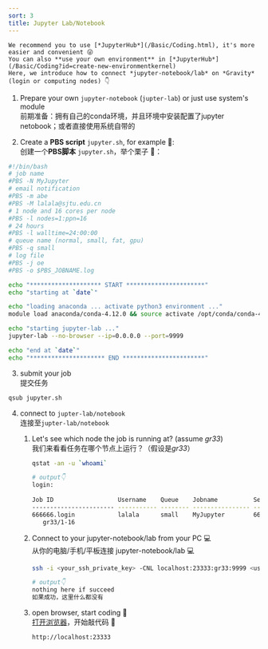 ```yaml
---
sort: 3
title: Jupyter Lab/Notebook
---
```


```tip
We recommend you to use [*JupyterHub*](/Basic/Coding.html), it's more easier and convenient 😜   
You can also **use your own environment** in [*JupyterHub*](/Basic/Coding?id=create-new-environmentkernel)   
Here, we introduce how to connect *jupyter-notebook/lab* on *Gravity* (login or computing nodes) 👇
```

1. Prepare your own `jupyter-notebook` (`jupter-lab`) or just use system's module   
   前期准备：拥有自己的conda环境，并且环境中安装配置了jupyter netobook；或者直接使用系统自带的

2. Create a **PBS script** `jupyter.sh`, for example 🌰:   
   创建一个**PBS脚本** `jupyter.sh`，举个栗子 🌰：   

```bash
#!/bin/bash
# job name
#PBS -N MyJupyter
# email notification
#PBS -m abe 
#PBS -M lalala@sjtu.edu.cn
# 1 node and 16 cores per node
#PBS -l nodes=1:ppn=16
# 24 hours
#PBS -l walltime=24:00:00
# queue name (normal, small, fat, gpu)
#PBS -q small
# log file
#PBS -j oe
#PBS -o $PBS_JOBNAME.log

echo "******************** START **********************"
echo "starting at `date`"

echo "loading anaconda ... activate python3 environment ..."
module load anaconda/conda-4.12.0 && source activate /opt/conda/conda-4.12.0/envs/python3

echo "starting jupyter-lab ..."
jupyter-lab --no-browser --ip=0.0.0.0 --port=9999

echo "end at `date`"
echo "********************* END ***********************"
```

3. submit your job   
提交任务   

```bash
qsub jupyter.sh
```

4. connect to `jupter-lab/notebook`   
连接至`jupter-lab/notebook`    

   1. Let's see which node the job is running at? (assume *gr33*)    
      我们来看看任务在哪个节点上运行？（假设是*gr33*）     

      ```bash
      qstat -an -u `whoami`

      # output👇
      login: 
                                                                                        Req'd       Req'd       Elap
      Job ID                  Username    Queue    Jobname          SessID  NDS   TSK   Memory      Time    S   Time
      ----------------------- ----------- -------- ---------------- ------ ----- ------ --------- --------- - ---------
      666666.login            lalala      small    MyJupyter        666666     1     16       --   24:00:00 R  00:00:06
         gr33/1-16
      ```
      
   2. Connect to your jupyter-notebook/lab from your PC 💻   
      从你的电脑/手机/平板连接 jupyter-notebook/lab 💻   
      
      ```bash
      ssh -i <your_ssh_private_key> -CNL localhost:23333:gr33:9999 <username>@gravity.sjtu.edu.cn

      # output👇
      nothing here if succeed
      如果成功，这里什么都没有
      ```
      
   3. open browser, start coding 🥳   
      [打开浏览器](http://localhost:23333)，开始敲代码 🥳    
      
      ```http
      http://localhost:23333
      ```